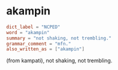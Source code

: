 # akampin

``` toml
dict_label = "NCPED"
word = "akampin"
summary = "not shaking, not trembling."
grammar_comment = "mfn."
also_written_as = ["akampin"]
```

(from kampati), not shaking, not trembling.

